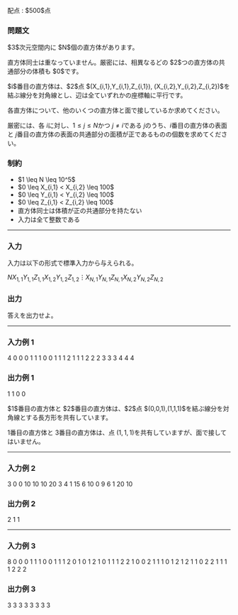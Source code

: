 
<div>

<span>

<span>

<p>
配点 : $500$点
</p>

<div>

<section>

### **問題文**

<p>
$3$次元空間内に $N$個の直方体があります。
</p>

<p>
直方体同士は重なっていません。厳密には、相異なるどの $2$つの直方体の共通部分の体積も $0$です。
</p>

<p>
$i$番目の直方体は、$2$点 $(X_{i,1},Y_{i,1},Z_{i,1}), (X_{i,2},Y_{i,2},Z_{i,2})$を結ぶ線分を対角線とし、辺は全ていずれかの座標軸に平行です。
</p>

<p>
各直方体について、他のいくつの直方体と面で接しているか求めてください。

厳密には、各 $i$に対し、$1\leq j \leq N$かつ $j\neq i$である $j$のうち、$i$番目の直方体の表面と $j$番目の直方体の表面の共通部分の面積が正であるものの個数を求めてください。
</p>

</section>

</div>

<div>

<section>

### **制約**

<ul>

<li>
$1 \leq N \leq 10^5$
</li>

<li>
$0 \leq X_{i,1} < X_{i,2} \leq 100$
</li>

<li>
$0 \leq Y_{i,1} < Y_{i,2} \leq 100$
</li>

<li>
$0 \leq Z_{i,1} < Z_{i,2} \leq 100$
</li>

<li>
直方体同士は体積が正の共通部分を持たない
</li>

<li>
入力は全て整数である
</li>

</ul>

</section>

</div>

---

<div>

<div>

<section>

### **入力**

<p>
入力は以下の形式で標準入力から与えられる。
</p>

<div>

$N$$X_{1,1}$$Y_{1,1}$$Z_{1,1}$$X_{1,2}$$Y_{1,2}$$Z_{1,2}$$\vdots$$X_{N,1}$$Y_{N,1}$$Z_{N,1}$$X_{N,2}$$Y_{N,2}$$Z_{N,2}$
</div>

</section>

</div>

<div>

<section>

### **出力**

<p>
答えを出力せよ。  
</p>

</section>

</div>

</div>

---

<div>

<section>

### **入力例 1**

<div>

4
0 0 0 1 1 1
0 0 1 1 1 2
1 1 1 2 2 2
3 3 3 4 4 4

</div>

</section>

</div>

<div>

<section>

### **出力例 1**

<div>

1
1
0
0

</div>

<p>
$1$番目の直方体と $2$番目の直方体は、$2$点 $(0,0,1),(1,1,1)$を結ぶ線分を対角線とする長方形を共有しています。

$1$番目の直方体と $3$番目の直方体は、点 $(1,1,1)$を共有していますが、面で接してはいません。
</p>

</section>

</div>

---

<div>

<section>

### **入力例 2**

<div>

3
0 0 10 10 10 20
3 4 1 15 6 10
0 9 6 1 20 10

</div>

</section>

</div>

<div>

<section>

### **出力例 2**

<div>

2
1
1

</div>

</section>

</div>

---

<div>

<section>

### **入力例 3**

<div>

8
0 0 0 1 1 1
0 0 1 1 1 2
0 1 0 1 2 1
0 1 1 1 2 2
1 0 0 2 1 1
1 0 1 2 1 2
1 1 0 2 2 1
1 1 1 2 2 2

</div>

</section>

</div>

<div>

<section>

### **出力例 3**

<div>

3
3
3
3
3
3
3
3

</div>

</section>

</div>

</span>

</span>

</div>
